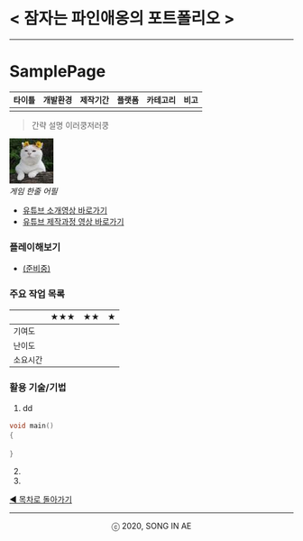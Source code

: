 ﻿ 
<!--

 양식

 **타이틀**
- **개요표**
- **플레이 이미지 또는 영상링크**
- **플레이해보기** 
- **주요 작업 목록**
- **활용 기술 / 기법**
-->


# < 잠자는 파인애옹의 포트폴리오 >

----------


# SamplePage 

| 타이틀 | 개발환경 | 제작기간 | 플랫폼 |  카테고리 | 비고 
| ---- | ---- | ---- | ---- | ---- | ---- 
|    |    |    |    |    |    

>간략 설명
>이러쿵저러쿵

![샘플이미지](sample.jpg)  
*게임 한줄 어필* 

* [유튜브 소개영상 바로가기](https://www.youtube.com/playlist?list=PLwLVhT_yp_30l9Nh_r0i_C7ovwvdltuge)
* [유튜브 제작과정 영상 바로가기](https://www.youtube.com/playlist?list=PLwLVhT_yp_30l9Nh_r0i_C7ovwvdltuge)

### 플레이해보기
* [(준비중)](http://)

###  주요 작업 목록
|  | ★★★ | ★★ | ★ | 
|---- | ---- | ---- | ---- |
| 기여도 |  |  |   |
| 난이도 |  |  |   |
| 소요시간 |  |  |  |

### 활용 기술/기법
1. dd
```c++
void main()
{

}
```
2. 
3.


[◀ 목차로 돌아가기](https://github.com/Song-In-Love/pinaeongs-portfolios/blob/master/README.md#목차)


----------
<center> ⓒ 2020, SONG IN AE </center>

